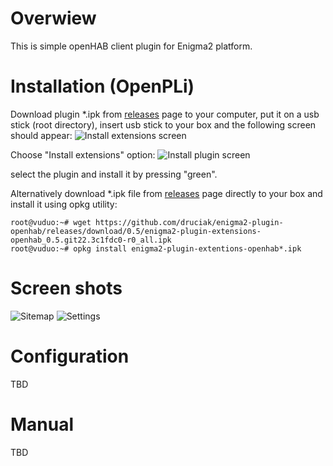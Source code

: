 # Overwiew
This is simple openHAB client plugin for Enigma2 platform.

# Installation (OpenPLi)
Download plugin *.ipk from [releases](https://github.com/druciak/enigma2-plugin-openhab/releases) page to your computer, put it on a usb stick (root directory), insert usb stick to your box and the following screen should appear:
![Install extensions screen](https://github.com/druciak/enigma2-plugin-openhab/wiki/install_001.jpg)

Choose "Install extensions" option:
![Install plugin screen](https://github.com/druciak/enigma2-plugin-openhab/wiki/install_002.jpg)

select the plugin and install it by pressing "green".

Alternatively download *.ipk file from [releases](https://github.com/druciak/enigma2-plugin-openhab/releases) page directly to your box and install it using opkg utility:
```
root@vuduo:~# wget https://github.com/druciak/enigma2-plugin-openhab/releases/download/0.5/enigma2-plugin-extensions-openhab_0.5.git22.3c1fdc0-r0_all.ipk
root@vuduo:~# opkg install enigma2-plugin-extentions-openhab*.ipk
```

# Screen shots
![Sitemap](https://github.com/druciak/enigma2-plugin-openhab/wiki/ss_001.jpg)
![Settings](https://github.com/druciak/enigma2-plugin-openhab/wiki/ss_002.jpg)

# Configuration
TBD

# Manual
TBD
